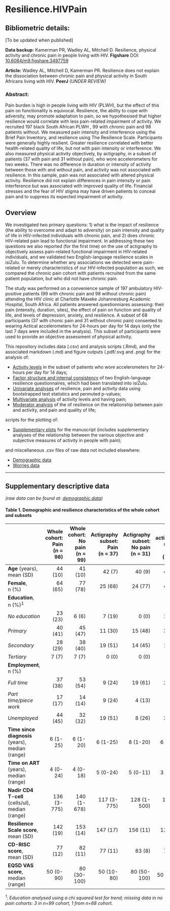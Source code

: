 # Resilience.HIVPain

## Bibliometric details:
[To be updated when published]  

**Data backup:** Kamerman PR, Wadley AL, Mitchell D. Resilience, physical activity and chronic pain in people living with HIV. **Figshare** DOI: [10.6084/m9.figshare.3497759](//dx.doi.org/10.6084/m9.figshare.3497759)

**Article:** Wadley AL, Mitchell D, Kamerman PR. Resilience does not explain the dissociation between chronic pain and 
physical activity in South Africans living with HIV. **PeerJ** _(UNDER REVIEW)_ 

### Abstract:
Pain burden is high in people living with HIV (PLWH), but the effect of this pain on functionality is equivocal. Resilience, the ability to cope with adversity, may promote adaptation to pain, so we hypothesised that higher resilience would correlate with less pain-related impairment of activity. We recruited 197 black South African PLWH , 99 with chronic pain and 98 patients without. We measured pain intensity and interference using the Brief Pain Inventory, and resilience using The Resilience Scale. Participants were generally highly resilient. Greater resilience correlated with better health-related quality of life, but not with pain intensity or interference. We also measured physical activity objectively, by actigraphy, in a subset of patients (37 with pain and 31 without pain), who wore accelerometers for two weeks. There was no difference in duration or intensity of activity between those with and without pain, and activity was not associated with resilience. In this sample, pain was not associated with altered physical activity. Resilience did not explain differences in pain intensity or pain interference but was associated with improved quality of life. Financial stresses and the fear of HIV stigma may have driven patients to conceal pain and to suppress its expected impairment of activity.

## Overview
We investigated two primary questions: 1) what is the impact of resilience (the ability to overcome and adapt to adversity) on pain intensity and quality of life in HIV-infected individuals with chronic pain, and 2) does chronic HIV-related pain lead to functional impairment. In addressing these two questions we also reported (for the first time) on the use of actigraphy to objectively assess pain-related functional impairment in HIV-related individuals, and we validated two English-language resilience scales in isiZulu. To determine whether any associations we detected were pain-related or merely characteristics of our HIV-infected population as such, we compared the chronic pain cohort with patients recruited from the same patient population, but who did not have chronic pain.

The study was performed on a convenience sample of 197 ambulatory HIV-positive patients (99 with chronic pain and 98 without chronic pain) attending the HIV clinic at Charlotte Maxeke Johannesburg Academic Hospital, South Africa. All patients answered questionniares assessing: their pain (intensity, duration, sites), the effect of pain on function and quality of life, and levels of depression, anxiety, and resilience. A subset of 68 participants (37 with chonic pain and 31 without chronic pain) consented to wearing Actical accelerometers for 24-hours per day for 14 days (only the last 7 days were included in the analysis). This subset of participants were used to provide an objective assessment of physical activity. 

This repository includes data (.csv) and analysis scripts (.Rmd), and the associated markdown (.md) and figure outputs (.pdf/.svg and .png) for the analysis of:

- [Activity levels](./ActivityAnalysis/) in the subset of patients who wore accelerometers for 24-hours per day for 14 days;
- [Factor structure and internal consistency](./FactorAnalysis/) of two English-language resilience questionnaires, which had been translated into isiZulu.
- [Univariate analyses](./univariate-bootstrap/) of resilience, pain and activity data using bootstrapped test statistics and permuted p-values;
- [Multivariate analysis](./RandomForest/) of activity levels and having pain;
- [Moderator analysis](./moderator-analysis/) of the of resilience on the relationship between pain and activity, and pain and quality of life;

scripts for the plotting of:

- [Supplementary plots](./SupplFigures/) for the manuscript (includes supplementary analyses of the relationship between the various objective and subjective measures of activity in people with pain);

and miscellaneous .csv files of raw data not included elsewhere:
- [Demographic data](./demographic-data/)
- [Worries data](./worries-data/)

****
## Supplementary descriptive data
_(raw data can be found at: [demographic data](./demographic-data/))_

#### Table 1. Demographic and resilience characteristics of the whole cohort and subsets

|                                                  | **Whole cohort:<br>Pain**<br>(n = 98) | **Whole cohort:<br>No pain**<br>(n = 99) | **Actigraphy subset:<br>Pain**<br>(n = 37) | **Actigraphy subset:<br>No pain**<br>(n = 31) | **No actigraphy subset:<br>Pain**<br>(n = 61) | **No actigraphy subset:<br>No pain**<br>(n = 68) |
|:-------------------------------------------------|--------------------------------:|-----------------------------------:|-------------------------------------:|----------------------------------------:|----------------------------------------:|-------------------------------------------:|
| **Age** (years),<br>mean (SD)                       | 44 (10)                         | 41 (10)                            | 42 (7)                               | 40 (9)                                  | 45 (11)                                 | 41 (10)                                    |
| **Female**,<br>n (%)                                | 64 (65)                         | 77 (78)                            | 25 (68)                              | 24 (77)                                 | 40 (66)                                 | 53 (78)                                    |
| **Education**,<br>n (%)<sup>1</sup>                           |                                 |                                    |                                      |                                         |                                         |                                            |
| _No education_                                   | 23 (23)                         | 6 (6)                              | 7 (19)                               | 0 (0)                                   | 10 (17)                                 | 6 (9)                                      |
| _Primary_                                        | 40 (41)                         | 45 (47)                            | 11 (30)                              | 15 (48)                                 | 35  (58)                                | 30 (44)                                    |
| _Secondary_                                      | 28 (29)                         | 38 (40)                            | 19 (51)                              | 14 (45)                                 | 14 (23)                                 | 25 (37)                                    |
| _Tertiary_                                       | 7 (7)                           | 7 (7)                              | 0 (0)                                | 0 (0)                                   | 2 (3)                                   | 6 (9)                                      |
| **Employment**,<br>n (%)                            |                                 |                                    |                                      |                                         |                                         |                                            |
| _Full time_                                      | 37 (38)                         | 53 (54)                            | 9 (24)                               | 19 (61)                                 | 28 (46)                                 | 34 (50)                                    |
| _Part time/piece work_                           | 17 (17)                         | 14 (14)                            | 9 (24)                               | 4 (13)                                  | 8 (13)                                  | 10 (15)                                    |
| _Unemployed_                                     | 44 (45)                         | 32 (32)                            | 19 (51)                              | 8 (26)                                  | 25 (41)                                 | 24 (35)                                    |
| **Time since diagnosis** (years),<br>median (range) | 6 (1-25)                        | 6 (1-20)                           | 6 (1-25)                             | 8 (1-20)                                | 6 (1-18)                                | 6 (1-19)                                   |
| **Time on ART** (years),<br>median (range)          | 4 (0-24)                        | 4 (0-18)                           | 5 (0-24)                             | 5 (0-11)                                | 3 (0-10)                                | 4 (0-18)                                   |
| **Nadir CD4 T-cell** (cells/ul),<br>median (range)    | 136 (3-775)                     | 140 (1-678)                        | 117 (3-775)                          | 128 (1-500)                             | 165 (4-569)                             | 145 (1-678)                                |
| **Resilience Scale score**,<br> mean (SD)            | 142 (19)                        | 153 (14)                           | 147 (17)                             | 156 (11)                                | 139 (20)                                | 152 (15)                                   |
| **CD-RISC score**,<br>mean (SD)                     | 77 (12)                         | 82 (11)                            | 77 (11)                              | 83 (8)                                  | 77 (13)                                 | 82 (12)                                    |
| **EQ5D VAS score**,<br>median (range) | 50 (0-90) | 80 (30-100) | 50 (10-80) | 80 (50-100) | 50 (0-90) | 80 (30-100) |
_<sup>1</sup>: Education analysed using a chi squared test for trend; missing data in no pain cohorts: 3 in n=99 cohort, 1 from n=68 cohort._
